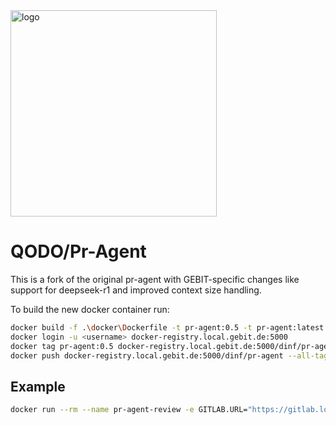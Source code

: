 <picture>
  <source media="(prefers-color-scheme: dark)" srcset="https://codium.ai/images/pr_agent/logo-dark.png" width="330">
  <source media="(prefers-color-scheme: light)" srcset="https://codium.ai/images/pr_agent/logo-light.png" width="330">
  <img src="https://codium.ai/images/pr_agent/logo-light.png" alt="logo" width="330">

</picture>

# QODO/Pr-Agent

This is a fork of the original pr-agent with GEBIT-specific changes like support for deepseek-r1 and improved context size handling.

To build the new docker container run:

```bash
docker build -f .\docker\Dockerfile -t pr-agent:0.5 -t pr-agent:latest .
docker login -u <username> docker-registry.local.gebit.de:5000
docker tag pr-agent:0.5 docker-registry.local.gebit.de:5000/dinf/pr-agent:0.5
docker push docker-registry.local.gebit.de:5000/dinf/pr-agent --all-tags
```

## Example

```bash
docker run --rm --name pr-agent-review -e GITLAB.URL="https://gitlab.local.gebit.de/" -e OLLAMA__API_BASE="https://rtx-dev03.dinf.gebit.dev" -e CONFIG.GIT_PROVIDER="gitlab" -e GITLAB.PERSONAL_ACCESS_TOKEN=<<access-token>> pr-agent:0.11 --pr_url https://gitlab.local.gebit.de/sparpos/sparpos-kassa/-/merge_requests/2377 review --ignore.glob=["*.xml"] --config.model="ollama/deepseek-r1:14b" --config.model_turbo="ollama/deepseek-r1:14b" --config.fallback_models="ollama/deepseek-r1:14b" --config.max_model_tokens=8500 --config.custom_model_max_tokens=8500 --config.ai_timeout=500 --config.verbosity_level=2  --config.require_ticket_analysis_review=false --config.publish_output_progress=false --config.publish_output=false
```